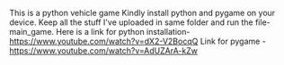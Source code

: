 This is a python vehicle game 
Kindly install python and pygame on your device.
Keep all the stuff I've uploaded in same folder and run the file- main_game.
Here is a link for python installation- https://www.youtube.com/watch?v=dX2-V2BocqQ
Link for pygame - https://www.youtube.com/watch?v=AdUZArA-kZw
